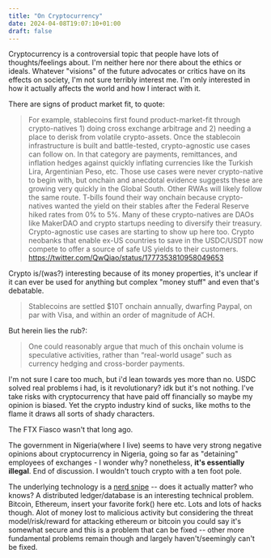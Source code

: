 ```yaml
---
title: "On Cryptocurrency"
date: 2024-04-08T19:07:10+01:00
draft: false
---
```


Cryptocurrency is a controversial topic that people have lots of thoughts/feelings about.
I'm neither here nor there about the ethics or ideals. Whatever  "visions" of the future advocates or critics have on its effects on society, I'm not sure terribly interest me. I'm only interested in how it actually affects the world and how I interact with it.

There are signs of product market fit, to quote:

> For example, stablecoins first found product-market-fit through crypto-natives 1) doing cross exchange arbitrage and 2) needing a place to derisk from volatile crypto-assets. Once the stablecoin infrastructure is built and battle-tested, crypto-agnostic use cases can follow on. In that category are payments, remittances, and inflation hedges against quickly inflating currencies like the Turkish Lira, Argentinian Peso, etc. Those use cases were never crypto-native to begin with, but onchain and anecdotal evidence suggests these are growing very quickly in the Global South.
Other RWAs will likely follow the same route. T-bills found their way onchain because crypto-natives wanted the yield on their stables after the Federal Reserve hiked rates from 0% to 5%. Many of these crypto-natives are DAOs like MakerDAO and crypto startups needing to diversify their treasury. Crypto-agnostic use cases are starting to show up here too. Crypto neobanks that enable ex-US countries to save in the USDC/USDT now compete to offer a source of safe US yields to their customers. https://twitter.com/QwQiao/status/1777353810958049653

Crypto is/(was?) interesting because of its money properties, it's unclear if it can ever be used for anything but complex "money stuff" and even that's debatable.

> Stablecoins are settled $10T onchain annually, dwarfing Paypal, on par with Visa, and within an order of magnitude of ACH.

But herein lies the rub?:

> One could reasonably argue that much of this onchain volume is speculative activities, rather than “real-world usage” such as currency hedging and cross-border payments.

I'm not sure I care too much, but i'd lean towards yes more than no. USDC solved real problems i had, is it revolutionary? idk but it's not nothing. I've take risks with cryptocurrency that have paid off financially so maybe my opinion is biased.
Yet the crypto industry kind of sucks, like moths to the flame it draws all sorts of shady characters.

The FTX Fiasco wasn't that long ago.

The government in Nigeria(where I live) seems to have very strong negative opinions about cryptocurrency in Nigeria, going so far as "detaining" employees of exchanges - I wonder why? nonetheless, **it's essentially illegal**. End of discussion. I wouldn't touch crypto with a ten foot pole.

The underlying technology is a [nerd snipe](https://xkcd.com/356/) -- does it actually matter? who knows? A distributed ledger/database is an interesting technical problem. Bitcoin, Ethereum, insert your favorite fork() here etc. Lots and lots of hacks though. Alot of money lost to malicious activity but considering the threat model/risk/reward for attacking ethereum or bitcoin you could say it's somewhat secure and this is a problem that can be fixed -- other more fundamental problems remain though and largely haven't/seemingly can't be fixed.
